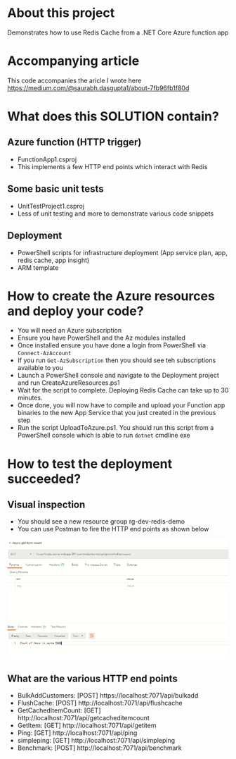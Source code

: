 # About this project
Demonstrates how to use Redis Cache from a .NET Core Azure function app

# Accompanying article
This code accompanies the aricle I wrote here https://medium.com/@saurabh.dasgupta1/about-7fb96fb1f80d

# What does this SOLUTION contain?
## Azure function (HTTP trigger)
- FunctionApp1.csproj
- This implements a few HTTP end points which interact with Redis

## Some basic unit tests
- UnitTestProject1.csproj
- Less of unit testing and more to demonstrate various code snippets

## Deployment
- PowerShell scripts for infrastructure deployment (App service plan, app, redis cache, app insight)
- ARM template
 


# How to create the Azure resources and deploy your code?
- You will need an Azure subscription
- Ensure you have PowerShell and the Az modules installed
- Once installed ensure you have done a login from PowerShell via `Connect-AzAccount`
- If you run `Get-AzSubscription` then you should see teh subscriptions available to you
- Launch a PowerShell console and navigate to the Deployment project and run CreateAzureResources.ps1
- Wait for the script to complete. Deploying Redis Cache can take up to 30 minutes.
- Once done, you will now have to compile and upload your Function app binaries to the new App Service that you just created in the previous step
- Run the script UploadToAzure.ps1. You should run this script from a PowerShell console which is able to run `dotnet` cmdline exe


# How to test the deployment succeeded?
## Visual inspection
- You should see a new resource group rg-dev-redis-demo
- You can use Postman to fire the HTTP end points as shown below
<img src="PostmanTest.png" />

## What are the various HTTP end points
- BulkAddCustomers: [POST] https://localhost:7071/api/bulkadd
- FlushCache: [POST] http://localhost:7071/api/flushcache
- GetCachedItemCount: [GET] http://localhost:7071/api/getcacheditemcount
- GetItem: [GET] http://localhost:7071/api/getitem
- Ping: [GET] http://localhost:7071/api/ping
- simpleping: [GET] http://localhost:7071/api/simpleping
- Benchmark: [POST] http://localhost:7071/api/benchmark
